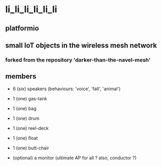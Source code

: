 # li_li_li_li_li_li

## platformio

## small IoT objects in the wireless mesh network

### forked from the repository 'darker-than-the-navel-mesh'

## members

- 6 (six) speakers (behaviours: 'voice', 'fall', 'animal')
- 1 (one) gas-tank
- 1 (one) bag
- 1 (one) drum
- 1 (one) reel-deck
- 1 (one) float
- 1 (one) butt-chair

- (optional) a monitor (ultimate AP for all ? also, conductor ?)
